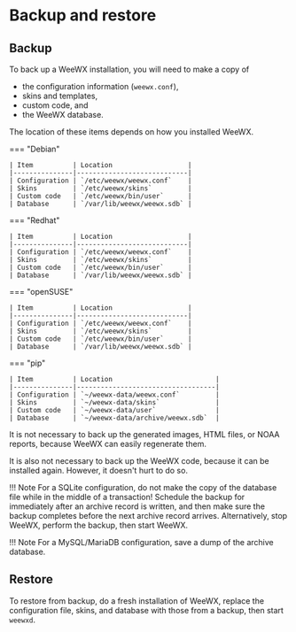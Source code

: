 # Backup and restore

## Backup

To back up a WeeWX installation, you will need to make a copy of

 * the configuration information (`weewx.conf`),
 * skins and templates,
 * custom code, and
 * the WeeWX database.

The location of these items depends on how you installed WeeWX.

=== "Debian"

    | Item          | Location                   |
    |---------------|----------------------------|
    | Configuration | `/etc/weewx/weewx.conf`    |
    | Skins         | `/etc/weewx/skins`         |
    | Custom code   | `/etc/weewx/bin/user`      |
    | Database      | `/var/lib/weewx/weewx.sdb` |

=== "Redhat"

    | Item          | Location                   |
    |---------------|----------------------------|
    | Configuration | `/etc/weewx/weewx.conf`    |
    | Skins         | `/etc/weewx/skins`         |
    | Custom code   | `/etc/weewx/bin/user`      |
    | Database      | `/var/lib/weewx/weewx.sdb` |

=== "openSUSE"

    | Item          | Location                   |
    |---------------|----------------------------|
    | Configuration | `/etc/weewx/weewx.conf`    |
    | Skins         | `/etc/weewx/skins`         |
    | Custom code   | `/etc/weewx/bin/user`      |
    | Database      | `/var/lib/weewx/weewx.sdb` |

=== "pip"

    | Item          | Location                          |
    |---------------|-----------------------------------|
    | Configuration | `~/weewx-data/weewx.conf`         |
    | Skins         | `~/weewx-data/skins`              |
    | Custom code   | `~/weewx-data/user`               |
    | Database      | `~/weewx-data/archive/weewx.sdb`  |

It is not necessary to back up the generated images, HTML files, or NOAA
reports, because WeeWX can easily regenerate them.

It is also not necessary to back up the WeeWX code, because it can be
installed again. However, it doesn't hurt to do so.

!!! Note
    For a SQLite configuration, do not make the copy of the database file
    while in the middle of a transaction! Schedule the backup for immediately
    after an archive record is written, and then make sure the backup
    completes before the next archive record arrives. Alternatively, stop
    WeeWX, perform the backup, then start WeeWX.

!!! Note
    For a MySQL/MariaDB configuration, save a dump of the archive database.

## Restore

To restore from backup, do a fresh installation of WeeWX, replace the
configuration file, skins, and database with those from a backup, then start
`weewxd`.

